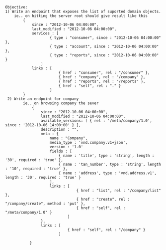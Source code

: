 	Objective:
	1) Write an endpoint that exposes the list of suported domain objects.
		ie.. on hitting the server root should give result like this
			{
				since : "2012-10-06 04:00:00",
				last_modified : "2012-10-06 04:00:00",
				services : [
						{ type : "consumer", since : "2012-10-06 04:00:00" },
						{ type : "account", since : "2012-10-06 04:00:00" },
						{ type : "reports", since : "2012-10-06 04:00:00" }
					]
				links : [
							{ href : "consumer", rel : "/consumer" },
							{ href : "company", rel : "/company" },
							{ href : "reports", rel : "/reports" },
							{ href : "self", rel : "." }
						]
			}
	 2) Write an endpoint for company
	 		ie.. on browsing company the sever
	 			{
	 				since : "2012-10-06 04:00:00",
					last_modified : "2012-10-06 04:00:00",
					available_versions: [ { rel : '/meta/company/1.0', since : '2012-10-06 14:00:00' } ],
					description : "",
					meta : {
						name : "Company",
						media_type : 'vnd.company.v1+json',
						version : '1.0'
						fields : [
							{ name : 'title', type : 'string', length : '30', required : 'true' },
							{ name : 'tan_number', type : 'string', length : '10', required : 'true' },
							{ name : 'address', type : 'vnd.address.v1', length : '30', required : 'true' }
						],
						links : [
									{ href : "list", rel : "/company/list" },
									{ href : "create", rel : "/company/create", method : 'put' },
									{ href : "self", rel : "/meta/company/1.0" }
								]
					},
					links : [
								{ href : "self", rel : "/company" }
							]

	 		   }
